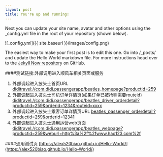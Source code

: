 ```yaml
---
layout: post
title: You're up and running!
---
```


Next you can update your site name, avatar and other options using the _config.yml file in the root of your repository (shown below).

![_config.yml]({{ site.baseurl }}/images/config.png)

The easiest way to make your first post is to edit this one. Go into /_posts/ and update the Hello World markdown file. For more instructions head over to the [Jekyll Now repository](https://github.com/barryclark/jekyll-now) on GitHub.

####测试链接:外部调用进入顺风车相关页面或服务
1. 外部调起进入披头士首页URL 
[diditravel://com.didi.passengerapp/beatles_homepage?productid=259](diditravel://com.didi.passengerapp/beatles_homepage?productid=259)
2. 外部调起进入披头士司机订单详情页(如果订单已被抢则需要routeid) 
[diditravel://com.didi.passengerapp/beatles_driver_orderdetail?productid=259&orderid=1234&routeid=xxxx](diditravel://com.didi.passengerapp/beatles_driver_orderdetail?productid=259&orderid=1234&routeid=xxxx)
3. 外部调起进入披头士乘客订单详情页URL 
[beatles_passenger_orderdetail?productid=259&orderid=12341](beatles_passenger_orderdetail?productid=259&orderid=12341)
4. 外部调起进入披头士通用运营web页面
[diditravel://com.didi.passengerapp/beatles_webpage?productid=259&weburl=http%3a%2f%2fwww.hao123.com%2f](diditravel://com.didi.passengerapp/beatles_webpage?productid=259&weburl=http%3a%2f%2fwww.hao123.com%2f)

####通用测试页
[https://alex520biao.github.io/Hello-World/](https://alex520biao.github.io/Hello-World/)